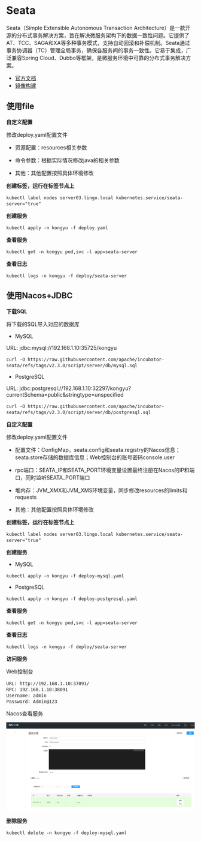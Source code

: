 # Seata

Seata（Simple Extensible Autonomous Transaction Architecture）是一款开源的分布式事务解决方案，旨在解决微服务架构下的数据一致性问题。它提供了AT、TCC、SAGA和XA等多种事务模式，支持自动回滚和补偿机制。Seata通过事务协调器（TC）管理全局事务，确保各服务间的事务一致性。它易于集成，广泛兼容Spring Cloud、Dubbo等框架，是微服务环境中可靠的分布式事务解决方案。

- [官方文档](https://seata.apache.org/zh-cn/docs/overview/what-is-seata)
- [镜像构建](/work/kubernetes/service/seata/build/)



## 使用file

**自定义配置**

修改deploy.yaml配置文件

- 资源配置：resources相关参数
- 命令参数：根据实际情况修改java的相关参数


- 其他：其他配置按照具体环境修改

**创建标签，运行在标签节点上**

```
kubectl label nodes server03.lingo.local kubernetes.service/seata-server="true"
```

**创建服务**

```
kubectl apply -n kongyu -f deploy.yaml
```

**查看服务**

```
kubectl get -n kongyu pod,svc -l app=seata-server
```

**查看日志**

```
kubectl logs -n kongyu -f deploy/seata-server
```



## 使用Nacos+JDBC

**下载SQL**

将下载的SQL导入对应的数据库

- MySQL

URL: jdbc:mysql://192.168.1.10:35725/kongyu

```
curl -O https://raw.githubusercontent.com/apache/incubator-seata/refs/tags/v2.3.0/script/server/db/mysql.sql
```

- PostgreSQL

URL: jdbc:postgresql://192.168.1.10:32297/kongyu?currentSchema=public&stringtype=unspecified

```
curl -O https://raw.githubusercontent.com/apache/incubator-seata/refs/tags/v2.3.0/script/server/db/postgresql.sql
```

**自定义配置**

修改deploy.yaml配置文件

- 配置文件：ConfigMap，seata.config和seata.registry的Nacos信息；seata.store存储的数据库信息；Web控制台的账号密码console.user
- rpc端口：SEATA_IP和SEATA_PORT环境变量设置最终注册在Nacos的IP和端口，同时监听SEATA_PORT端口
- 堆内存：JVM_XMX和JVM_XMS环境变量，同步修改resources的limits和requests


- 其他：其他配置按照具体环境修改

**创建标签，运行在标签节点上**

```
kubectl label nodes server03.lingo.local kubernetes.service/seata-server="true"
```

**创建服务**

- MySQL

```
kubectl apply -n kongyu -f deploy-mysql.yaml
```

- PostgreSQL

```
kubectl apply -n kongyu -f deploy-postgresql.yaml
```

**查看服务**

```
kubectl get -n kongyu pod,svc -l app=seata-server
```

**查看日志**

```
kubectl logs -n kongyu -f deploy/seata-server
```

**访问服务**

Web控制台

```
URL: http://192.168.1.10:37091/
RPC: 192.168.1.10:38091
Username: admin
Password: Admin@123
```

Nacos查看服务

![image-20250318163444837](./assets/image-20250318163444837.png)

**删除服务**

```
kubectl delete -n kongyu -f deploy-mysql.yaml
```

